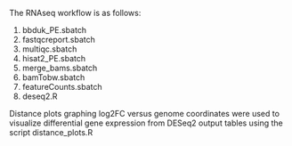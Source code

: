The RNAseq workflow is as follows:
  1. bbduk_PE.sbatch
  2. fastqcreport.sbatch
  3. multiqc.sbatch
  4. hisat2_PE.sbatch
  5. merge_bams.sbatch
  6. bamTobw.sbatch
  7. featureCounts.sbatch
  8. deseq2.R

Distance plots graphing log2FC versus genome coordinates were used to visualize differential gene expression from DESeq2 output tables using the script distance_plots.R
